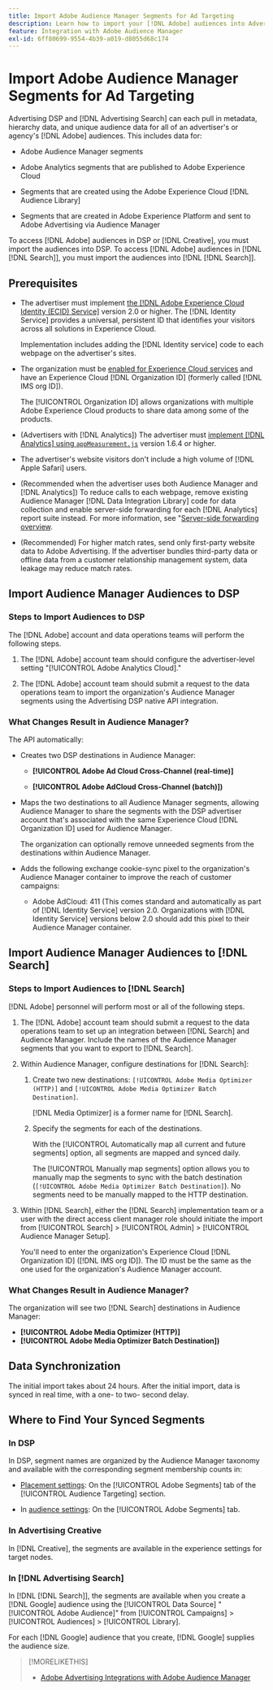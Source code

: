 ```yaml
---
title: Import Adobe Audience Manager Segments for Ad Targeting
description: Learn how to import your [!DNL Adobe] audiences into Advertising DSP and Search using Adobe Audience Manager
feature: Integration with Adobe Audience Manager
exl-id: 6ff80699-9554-4b39-a019-d8055d68c174
---
```

# Import Adobe Audience Manager Segments for Ad Targeting

Advertising DSP and [!DNL Advertising Search] can each pull in metadata, hierarchy data, and unique audience data for all of an advertiser's or agency's [!DNL Adobe] audiences<!-- segments or audiences? Standardize terms per AAM's docs -->. This includes data for:

* Adobe Audience Manager segments

* Adobe Analytics segments that are published to Adobe Experience Cloud

* Segments that are created using the Adobe Experience Cloud [!DNL Audience Library]

* Segments that are created in Adobe Experience Platform and sent to Adobe Advertising via Audience Manager

To access [!DNL Adobe] audiences in DSP or [!DNL Creative], you must import the audiences into DSP. To access [!DNL Adobe] audiences in [!DNL [!DNL Search]], you must import the audiences into [!DNL [!DNL Search]].

## Prerequisites

* The advertiser must implement [the [!DNL Adobe Experience Cloud Identity (ECID) Service]](https://experienceleague.adobe.com/docs/id-service/using/intro/overview.html) version 2.0 or higher. The [!DNL Identity Service] provides a universal, persistent ID that identifies your visitors across all solutions in Experience Cloud.

  Implementation includes adding the [!DNL Identity service] code to each webpage on the advertiser's sites.

* The organization must be [enabled for Experience Cloud services](https://experienceleague.adobe.com/docs/core-services/interface/services/core-services.html) and have an Experience Cloud [!DNL Organization ID] (formerly called [!DNL IMS org ID]).

  The [!UICONTROL Organization ID] allows organizations with multiple Adobe Experience Cloud products to share data among some of the products.

* (Advertisers with [!DNL Analytics]) The advertiser must [implement [!DNL Analytics] using `appMeasurement.js`](https://experienceleague.adobe.com/docs/analytics/implementation/js/overview.html) version 1.6.4 or higher.

* The advertiser's website visitors don't include a high volume of [!DNL Apple Safari] users.

* (Recommended when the advertiser uses both Audience Manager and [!DNL Analytics]) To reduce calls to each webpage, remove existing Audience Manager [!DNL Data Integration Library] code for data collection and enable server-side forwarding for each [!DNL Analytics] report suite instead. For more information, see "[Server-side forwarding overview](https://experienceleague.adobe.com/docs/analytics/admin/admin-tools/server-side-forwarding/ssf.html).

* (Recommended) For higher match rates, send only first-party website data to Adobe Advertising. If the advertiser bundles third-party data or offline data from a customer relationship management system, data leakage may reduce match rates. 

## Import Audience Manager Audiences to DSP

### Steps to Import Audiences to DSP

The [!DNL Adobe] account and data operations teams will perform the following steps.

1. The [!DNL Adobe] account team should configure the advertiser-level setting "[!UICONTROL Adobe Analytics Cloud]."

1. The [!DNL Adobe] account team should submit a request<!-- Submit a request as a JIRA task? --> to the data operations team<!-- implementation team? --> to import the organization's Audience Manager segments using the Advertising DSP native API integration.

### What Changes Result in Audience Manager?

The API automatically:

* Creates two DSP destinations in Audience Manager:

  * **[!UICONTROL Adobe Ad Cloud Cross-Channel (real-time)]**

  * **[!UICONTROL Adobe AdCloud Cross-Channel (batch)])**

* Maps the two destinations to all Audience Manager segments, allowing Audience Manager to share the segments with the DSP advertiser account that's associated with the same Experience Cloud [!DNL Organization ID] used for Audience Manager. <!-- Verify -->

  The organization can optionally remove unneeded segments from the destinations within Audience Manager.

* Adds the following exchange cookie-sync pixel to the organization's Audience Manager container to improve the reach of customer campaigns:

  * Adobe AdCloud: 411 (This comes standard and automatically as part of [!DNL Identity Service] version 2.0. Organizations with [!DNL Identity Service] versions below 2.0 should add this pixel to their Audience Manager container.

## Import Audience Manager Audiences to [!DNL Search]

### Steps to Import Audiences to [!DNL Search]

[!DNL Adobe] personnel will perform most or all of the following steps.

1. The [!DNL Adobe] account team should submit a request to the data operations team to set up an integration between [!DNL Search] and Audience Manager. Include the names of the Audience Manager segments that you want to export to [!DNL Search]. 

1. Within Audience Manager, configure destinations for [!DNL Search]:

   1. Create two new destinations: `[!UICONTROL Adobe Media Optimizer (HTTP)]` and `[!UICONTROL Adobe Media Optimizer Batch Destination]`.
   
       [!DNL Media Optimizer] is a former name for [!DNL Search].

   1. Specify the segments for each of the destinations.

       With the [!UICONTROL Automatically map all current and future segments] option, all segments are mapped and synced daily.
       
       The [!UICONTROL Manually map segments] option allows you to manually map the segments to sync with the batch destination (`[!UICONTROL Adobe Media Optimizer Batch Destination]`). No segments need to be manually mapped to the HTTP destination.

1. Within [!DNL Search], either the [!DNL Search] implementation team or a user with the direct access client manager role should initiate the import from [!UICONTROL Search] > [!UICONTROL Admin] > [!UICONTROL Audience Manager Setup].

    You'll need to enter the organization's Experience Cloud [!DNL Organization ID] ([!DNL IMS org ID]). The ID must be the same as the one used for the organization's Audience Manager account.

### What Changes Result in Audience Manager?

The organization will see two [!DNL Search] destinations in Audience Manager:

* **[!UICONTROL Adobe Media Optimizer (HTTP)]**
* **[!UICONTROL Adobe Media Optimizer Batch Destination])**

## Data Synchronization

The initial import takes about 24 hours. After the initial import, data is synced in real time, with a one- to two- second delay.

<!--
### How DSP Syncs the Data

DSP syncs the data automatically using the [!DNL Adobe Experience Cloud Identity (ECID) Service]. During synchronization, the [!DNL ECID Service] calls Adobe Advertising at [!DNL cm.eversttech.net]. Because Adobe Advertising is a trusted domain, ID syncs take place from parent pages rather than within the destination publishing iframes, as they do with most third-party activation partners. Audience Manager identifies unique users by device IDs, using the [Audience Manager [!DNL Unique User ID (AAM UUID)]](https://experienceleague.adobe.com/docs/audience-manager/user-guide/reference/ids-in-aam.html#global-device-ids), also called the [!DNL Device ID].
 
![Synchronization of [!DNL Adobe] audiences in DSP](/help/integrations/assets/audience-manager-sync.png)

### How Search Syncs the Data
-->

<!-- 
Segment membership data is sent only after one of the following events occurs:

* (Advertisers with DSP):

  * The segment is targeted in an Adobe Advertising display ad.

  * The segment is added to the [!DNL Adobe AdCloud Cross-Channel] batch and real-time destinations within the Audience Manager user interface.

* (Advertisers with [!DNL Search]):

  * The segment is targeted in an Adobe Advertising search ad.

  * The segment is added to the [!DNL Adobe Media Optimizer] batch and HTTP destinations within the Audience Manager user interface.
 -->
<!-- Is membership data/whatever available in Creative? If so, does it show the same as DSP? -->

## Where to Find Your Synced Segments

### In DSP
 
In DSP, segment names are organized by the Audience Manager taxonomy and available with the corresponding segment membership counts in:

* [Placement settings](/help/dsp/campaign-management/placements/placement-settings.md#audience-targeting): On the [!UICONTROL Adobe Segments] tab of the [!UICONTROL Audience Targeting] section.

* In [audience settings](/help/dsp/audiences/audience-settings.md): On the [!UICONTROL Adobe Segments] tab.

### In Advertising Creative

In [!DNL Creative], the segments are available in the experience settings for target nodes.

### In [!DNL Advertising Search]

In [!DNL [!DNL Search]], the segments are available when you create a [!DNL Google] audience using the [!UICONTROL Data Source] "[!UICONTROL Adobe Audience]" from [!UICONTROL Campaigns] > [!UICONTROL Audiences] > [!UICONTROL Library].

For each [!DNL Google] audience that you create, [!DNL Google] supplies the audience size.

>[!MORELIKETHIS]
>
>* [Adobe Advertising Integrations with Adobe Audience Manager](/help/integrations/audience-manager/overview.md)
